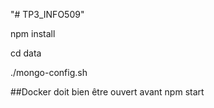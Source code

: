"# TP3_INFO509" 

npm install

cd data

./mongo-config.sh

##Docker doit bien être ouvert avant
npm start